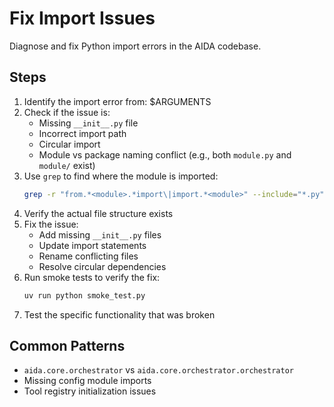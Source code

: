 # Fix Import Issues

Diagnose and fix Python import errors in the AIDA codebase.

## Steps

1. Identify the import error from: $ARGUMENTS
2. Check if the issue is:
   - Missing `__init__.py` file
   - Incorrect import path
   - Circular import
   - Module vs package naming conflict (e.g., both `module.py` and `module/` exist)
3. Use `grep` to find where the module is imported:
   ```bash
   grep -r "from.*<module>.*import\|import.*<module>" --include="*.py"
   ```
4. Verify the actual file structure exists
5. Fix the issue:
   - Add missing `__init__.py` files
   - Update import statements
   - Rename conflicting files
   - Resolve circular dependencies
6. Run smoke tests to verify the fix:
   ```bash
   uv run python smoke_test.py
   ```
7. Test the specific functionality that was broken

## Common Patterns

- `aida.core.orchestrator` vs `aida.core.orchestrator.orchestrator`
- Missing config module imports
- Tool registry initialization issues
